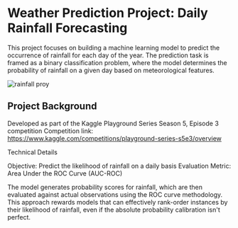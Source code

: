 # Weather Prediction Project: Daily Rainfall Forecasting

This project focuses on building a machine learning model to predict the occurrence of rainfall for each day of the year. The prediction task is framed as a binary classification problem, where the model determines the probability of rainfall on a given day based on meteorological features.

![rainfall proy](https://github.com/user-attachments/assets/0be342c8-4917-4b76-a7eb-10664265cb95)

## Project Background

Developed as part of the Kaggle Playground Series Season 5, Episode 3 competition
Competition link: https://www.kaggle.com/competitions/playground-series-s5e3/overview

Technical Details

Objective: Predict the likelihood of rainfall on a daily basis
Evaluation Metric: Area Under the ROC Curve (AUC-ROC)

The model generates probability scores for rainfall, which are then evaluated against actual observations using the ROC curve methodology. This approach rewards models that can effectively rank-order instances by their likelihood of rainfall, even if the absolute probability calibration isn't perfect.
 
